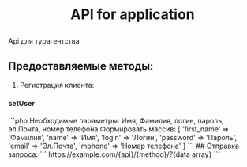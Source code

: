 # <p align="center">API for application</p>
Api для турагентства
## Предоставляемые методы:
1. Регистрация клиента:
<h4>setUser</h4>
```php
Необходимые параметры: Имя, Фамилия, логин, пароль, эл.Почта, номер телефона
Формировать массив:
[
'first_name' => 'Фамилия',
'name' => 'Имя',
'login' => 'Логин',
'password' => 'Пароль',
'email' => 'Эл.Почта',
'mphone' => 'Номер телефона'
]
```
## Отправка запроса:
```
https://example.com/{api}/{method}/?{data array}
```